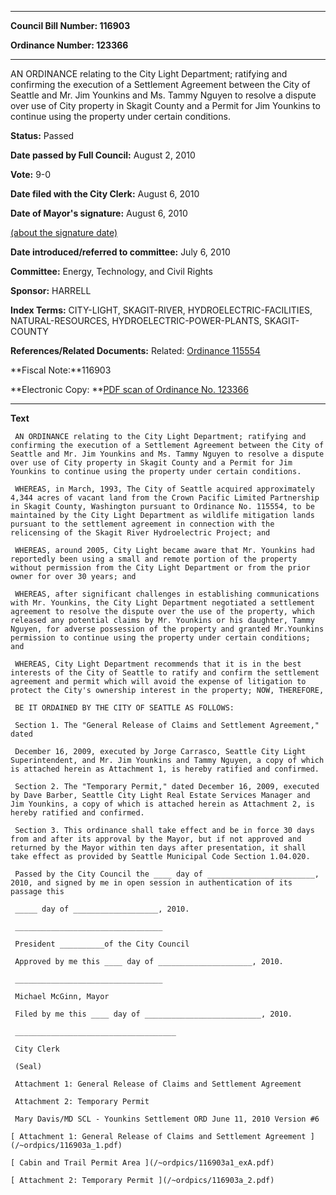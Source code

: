 

********

**Council Bill Number: 116903**
   
**Ordinance Number: 123366**
********

 AN ORDINANCE relating to the City Light Department; ratifying and confirming the execution of a Settlement Agreement between the City of Seattle and Mr. Jim Younkins and Ms. Tammy Nguyen to resolve a dispute over use of City property in Skagit County and a Permit for Jim Younkins to continue using the property under certain conditions.

**Status:** Passed
   
**Date passed by Full Council:** August 2, 2010
   
**Vote:** 9-0
   
**Date filed with the City Clerk:** August 6, 2010
   
**Date of Mayor's signature:** August 6, 2010
   
[(about the signature date)](/~public/approvaldate.htm)
   
   
   
**Date introduced/referred to committee:** July 6, 2010
   
**Committee:** Energy, Technology, and Civil Rights
   
**Sponsor:** HARRELL
   
   
**Index Terms:** CITY-LIGHT, SKAGIT-RIVER, HYDROELECTRIC-FACILITIES, NATURAL-RESOURCES, HYDROELECTRIC-POWER-PLANTS, SKAGIT-COUNTY

**References/Related Documents:** Related: [Ordinance 115554](http://clerk.ci.seattle.wa.us/~scripts/nph-brs.exe?s1=&s3=&s4=115554&s2=&s5=&Sect4=AND&l=20&Sect2=THESON&Sect3=PLURON&Sect5=CBORY&Sect6=HITOFF&d=ORDF&p=1&u=%2F~public%2Fcbory.htm&r=0&f=S)

**Fiscal Note:**116903

**Electronic Copy: **[PDF scan of Ordinance No. 123366](/~archives/Ordinances/Ord_123366.pdf)

********

**Text**
   
```
 AN ORDINANCE relating to the City Light Department; ratifying and confirming the execution of a Settlement Agreement between the City of Seattle and Mr. Jim Younkins and Ms. Tammy Nguyen to resolve a dispute over use of City property in Skagit County and a Permit for Jim Younkins to continue using the property under certain conditions.

 WHEREAS, in March, 1993, The City of Seattle acquired approximately 4,344 acres of vacant land from the Crown Pacific Limited Partnership in Skagit County, Washington pursuant to Ordinance No. 115554, to be maintained by the City Light Department as wildlife mitigation lands pursuant to the settlement agreement in connection with the relicensing of the Skagit River Hydroelectric Project; and

 WHEREAS, around 2005, City Light became aware that Mr. Younkins had reportedly been using a small and remote portion of the property without permission from the City Light Department or from the prior owner for over 30 years; and

 WHEREAS, after significant challenges in establishing communications with Mr. Younkins, the City Light Department negotiated a settlement agreement to resolve the dispute over the use of the property, which released any potential claims by Mr. Younkins or his daughter, Tammy Nguyen, for adverse possession of the property and granted Mr.Younkins permission to continue using the property under certain conditions; and

 WHEREAS, City Light Department recommends that it is in the best interests of the City of Seattle to ratify and confirm the settlement agreement and permit which will avoid the expense of litigation to protect the City's ownership interest in the property; NOW, THEREFORE,

 BE IT ORDAINED BY THE CITY OF SEATTLE AS FOLLOWS:

 Section 1. The "General Release of Claims and Settlement Agreement," dated

 December 16, 2009, executed by Jorge Carrasco, Seattle City Light Superintendent, and Mr. Jim Younkins and Tammy Nguyen, a copy of which is attached herein as Attachment 1, is hereby ratified and confirmed.

 Section 2. The "Temporary Permit," dated December 16, 2009, executed by Dave Barber, Seattle City Light Real Estate Services Manager and Jim Younkins, a copy of which is attached herein as Attachment 2, is hereby ratified and confirmed.

 Section 3. This ordinance shall take effect and be in force 30 days from and after its approval by the Mayor, but if not approved and returned by the Mayor within ten days after presentation, it shall take effect as provided by Seattle Municipal Code Section 1.04.020.

 Passed by the City Council the ____ day of ________________________, 2010, and signed by me in open session in authentication of its passage this

 _____ day of ___________________, 2010.

 _________________________________

 President __________of the City Council

 Approved by me this ____ day of _____________________, 2010.

 _________________________________

 Michael McGinn, Mayor

 Filed by me this ____ day of __________________________, 2010.

 ____________________________________

 City Clerk

 (Seal)

 Attachment 1: General Release of Claims and Settlement Agreement

 Attachment 2: Temporary Permit

 Mary Davis/MD SCL - Younkins Settlement ORD June 11, 2010 Version #6

[ Attachment 1: General Release of Claims and Settlement Agreement ](/~ordpics/116903a_1.pdf)

[ Cabin and Trail Permit Area ](/~ordpics/116903a1_exA.pdf)

[ Attachment 2: Temporary Permit ](/~ordpics/116903a_2.pdf)

```
